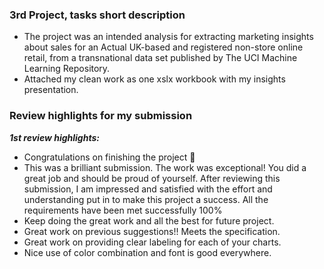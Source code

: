 ﻿### 3rd Project, tasks short description

- The project was an intended analysis for extracting marketing insights about sales for an Actual UK-based and registered non-store online retail, from a transnational data set published by The UCI Machine Learning Repository.
- Attached my clean work as one xslx workbook with my insights presentation.

### Review highlights for my submission

*__1st review highlights:__*

- Congratulations on finishing the project 🎉
- This was a brilliant submission. The work was exceptional! You did a great job and should be proud of yourself. After reviewing this
submission, I am impressed and satisfied with the effort and understanding put in to make this project a success. All the requirements
have been met successfully 100%
- Keep doing the great work and all the best for future project.
- Great work on previous suggestions!! Meets the specification.
- Great work on providing clear labeling for each of your charts.
- Nice use of color combination and font is good everywhere.
